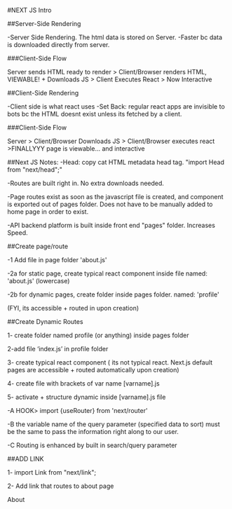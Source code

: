 #NEXT JS Intro

##Server-Side Rendering

-Server Side Rendering. The html data is stored on Server. -Faster bc data is downloaded directly from server.

###Client-Side Flow

Server sends HTML ready to render > Client/Browser renders HTML, VIEWABLE! + Downloads JS > Client Executes React > Now Interactive

##Client-Side Rendering

-Client side is what react uses -Set Back: regular react apps are invisible to bots bc the HTML doesnt exist unless its fetched by a client.

###Client-Side Flow

Server > Client/Browser Downloads JS > Client/Browser executes react >FINALLYYY page is viewable… and interactive

##Next JS Notes:
-Head: copy cat HTML metadata head tag. "import Head from "next/head";"

-Routes are built right in. No extra downloads needed.

-Page routes exist as soon as the javascript file is created, and component is exported out of pages folder. Does not have to be manually added to home page in order to exist.

-API backend platform is built inside front end "pages" folder. Increases Speed.

##Create page/route

-1 Add file in page folder 'about.js'

-2a for static page, create typical react component inside file named: 'about.js' (lowercase)

-2b for dynamic pages, create folder inside pages folder. named: 'profile'

(FYI, its accessible + routed in upon creation)

##Create Dynamic Routes

1- create folder named profile (or anything) inside pages folder

2-add file ‘index.js’ in profile folder

3- create typical react component ( its not typical react. Next.js default pages are accessible + routed automatically upon creation)

4- create file with brackets of var name [varname].js

5- activate + structure dynamic inside [varname].js file

-A HOOK> import {useRouter} from 'next/router'

-B the variable name of the query parameter (specified data to sort) must be the same to pass the information right along to our user.

-C Routing is enhanced by built in search/query parameter

##ADD LINK

1- import Link from "next/link";

2- Add link that routes to about page
<Link href="/about">About</Link>

